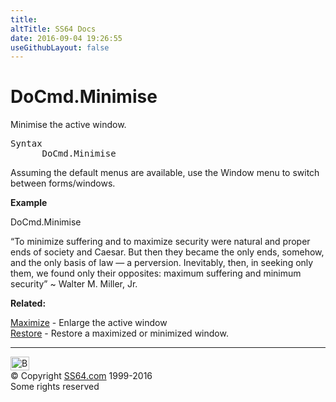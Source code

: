 ```yaml
---
title:
altTitle: SS64 Docs
date: 2016-09-04 19:26:55
useGithubLayout: false
---
```

<!-- #BeginLibraryItem "/Library/head_access.lbi" --><!-- #EndLibraryItem --><h1>DoCmd.Minimise</h1>
<p> Minimise the active window.</p>
<pre>Syntax
      DoCmd.Minimise</pre>
<p>Assuming the default menus are available, use the Window menu to switch between forms/windows. </p>
<p><b>Example</b></p>
<p class="code">DoCmd.Minimise</p>
<p class="quote">“To minimize suffering and to maximize security were natural and proper ends of society and Caesar. But then they became the only ends, somehow, and the only basis of law — a perversion. Inevitably, then, in seeking only them, we found only their opposites: maximum suffering and minimum security” ~&nbsp;Walter M. Miller, Jr.</p>
<p><b>Related:</b></p>
<p><a href="maximise.html">Maximize</a> - Enlarge the active window<br>
<a href="restore.html">Restore</a> - Restore a maximized or minimized window.</p><!-- #BeginLibraryItem "/Library/foot_access.lbi" --><p>
<!-- access -->

<hr>
<div id="bl" class="footer"><a href="minimise.html#"><img src="../images/top.png" width="30" height="22" alt="Back to the Top"></a></div>
<div id="br" class="footer, tagline">© Copyright <a href="../index.html">SS64.com</a> 1999-2016<br>
Some rights reserved</div><!-- #EndLibraryItem -->


